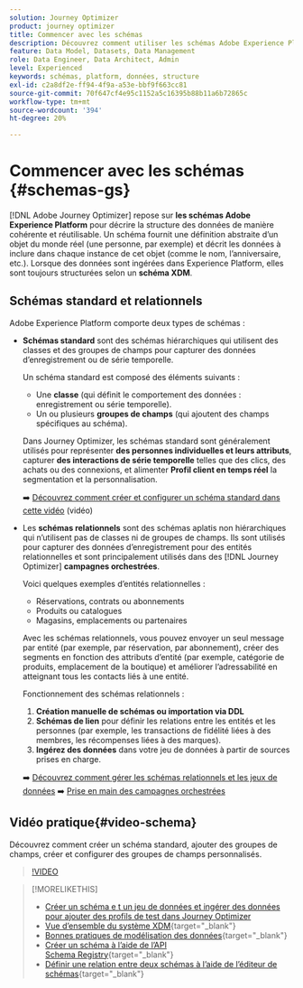 ```yaml
---
solution: Journey Optimizer
product: journey optimizer
title: Commencer avec les schémas
description: Découvrez comment utiliser les schémas Adobe Experience Platform dans Adobe Journey Optimizer.
feature: Data Model, Datasets, Data Management
role: Data Engineer, Data Architect, Admin
level: Experienced
keywords: schémas, platform, données, structure
exl-id: c2a8df2e-ff94-4f9a-a53e-bbf9f663cc81
source-git-commit: 70f647cf4e95c1152a5c16395b88b11a6b72865c
workflow-type: tm+mt
source-wordcount: '394'
ht-degree: 20%

---
```


# Commencer avec les schémas {#schemas-gs}

[!DNL Adobe Journey Optimizer] repose sur **les schémas Adobe Experience Platform** pour décrire la structure des données de manière cohérente et réutilisable. Un schéma fournit une définition abstraite d’un objet du monde réel (une personne, par exemple) et décrit les données à inclure dans chaque instance de cet objet (comme le nom, l’anniversaire, etc.). Lorsque des données sont ingérées dans Experience Platform, elles sont toujours structurées selon un **schéma XDM**.

## Schémas standard et relationnels

Adobe Experience Platform comporte deux types de schémas :

* **Schémas standard** sont des schémas hiérarchiques qui utilisent des classes et des groupes de champs pour capturer des données d’enregistrement ou de série temporelle.

  Un schéma standard est composé des éléments suivants :

   * Une **classe** (qui définit le comportement des données : enregistrement ou série temporelle).
   * Un ou plusieurs **groupes de champs** (qui ajoutent des champs spécifiques au schéma).

  Dans Journey Optimizer, les schémas standard sont généralement utilisés pour représenter **des personnes individuelles et leurs attributs**, capturer **des interactions de série temporelle** telles que des clics, des achats ou des connexions, et alimenter **Profil client en temps réel** la segmentation et la personnalisation.

  ➡️ [Découvrez comment créer et configurer un schéma standard dans cette vidéo](#video-schema) (vidéo)

* Les **schémas relationnels** sont des schémas aplatis non hiérarchiques qui n’utilisent pas de classes ni de groupes de champs. Ils sont utilisés pour capturer des données d’enregistrement pour des entités relationnelles et sont principalement utilisés dans des [!DNL Journey Optimizer] **campagnes orchestrées**.

  Voici quelques exemples d’entités relationnelles :
   * Réservations, contrats ou abonnements
   * Produits ou catalogues
   * Magasins, emplacements ou partenaires

  Avec les schémas relationnels, vous pouvez envoyer un seul message par entité (par exemple, par réservation, par abonnement), créer des segments en fonction des attributs d’entité (par exemple, catégorie de produits, emplacement de la boutique) et améliorer l’adressabilité en atteignant tous les contacts liés à une entité.

  Fonctionnement des schémas relationnels :

   1. **Création manuelle de schémas ou importation via DDL**
   1. **Schémas de lien** pour définir les relations entre les entités et les personnes (par exemple, les transactions de fidélité liées à des membres, les récompenses liées à des marques).
   1. **Ingérez des données** dans votre jeu de données à partir de sources prises en charge.

  ➡️ [Découvrez comment gérer les schémas relationnels et les jeux de données](../orchestrated/gs-schemas.md)
➡️ [Prise en main des campagnes orchestrées](../orchestrated/gs-schemas.md)

## Vidéo pratique{#video-schema}

Découvrez comment créer un schéma standard, ajouter des groupes de champs, créer et configurer des groupes de champs personnalisés.

>[!VIDEO](https://video.tv.adobe.com/v/334461?quality=12)

>[!MORELIKETHIS]
>
>* [Créer un schéma e t un jeu de données et ingérer des données pour ajouter des profils de test dans Journey Optimizer](../audience/creating-test-profiles.md)
>* [Vue d’ensemble du système XDM](https://experienceleague.adobe.com/docs/experience-platform/xdm/home.html?lang=fr){target="_blank"}
>* [Bonnes pratiques de modélisation des données](https://experienceleague.adobe.com/docs/experience-platform/xdm/schema/best-practices.html?lang=fr){target="_blank"}
>* [Créer un schéma à l’aide de l’API Schema Registry](https://experienceleague.adobe.com/docs/experience-platform/xdm/tutorials/create-schema-api.html?lang=fr){target="_blank"}
>* [Définir une relation entre deux schémas à l’aide de l’éditeur de schémas](https://experienceleague.adobe.com/docs/experience-platform/xdm/tutorials/relationship-ui.html?lang=fr){target="_blank"}
